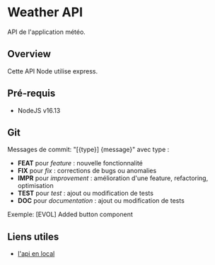 Weather API
===

API de l'application météo.

## Overview

Cette API Node utilise express.

## Pré-requis

- NodeJS v16.13

## Git

Messages de commit: "[{type}] {message}" avec type :

- **FEAT** pour _feature_ : nouvelle fonctionnalité
- **FIX** pour _fix_ : corrections de bugs ou anomalies
- **IMPR** pour _improvement_ : amélioration d'une feature, refactoring, optimisation
- **TEST** pour _test_ : ajout ou modification de tests
- **DOC** pour _documentation_ : ajout ou modification de tests

Exemple: [EVOL] Added button component

## Liens utiles

- [l'api en local](http://localhost:3000)
